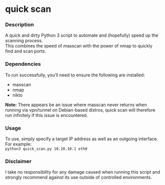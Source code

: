 # quick scan
### Description
A quick and dirty Python 3 script to automate and (hopefully) speed up the scanning process.<br />
This combines the speed of masscan with the power of nmap to quickly find and scan ports.

### Dependencies
To run successfully, you’ll need to ensure the following are installed:
* masscan
* nmap
* nikto

**Note:** There appears be an issue where masscan never returns when running via vpn/tunnel on Debian-based distros, quick scan will therefore run infinitely if this issue is encountered.

### Usage
  To use, simply specify a target IP address as well as an outgoing interface. For example:
  <br />`python3 quick_scan.py 10.10.10.1 eth0`

### Disclaimer
  I take no responsibility for any damage caused when running this script and strongly recommend against its use outside of controlled environments.
